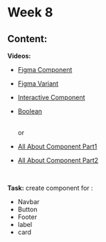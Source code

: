# Week 8

## Content:

 

 **Videos:**
 
 - [Figma Component](https://www.youtube.com/watch?v=j55a1IFda3A&list=PLjzhiGLyugKynpBi7v2AWMCJgTrRI6Ne-&index=7)
  
- [Figma Variant](https://www.youtube.com/watch?v=eMgnfFHYTV8&list=PLjzhiGLyugKynpBi7v2AWMCJgTrRI6Ne-&index=8) 
- [Interactive Component](https://www.youtube.com/watch?v=otkYZD3VJ4E&list=PLjzhiGLyugKynpBi7v2AWMCJgTrRI6Ne-&index=9) 
- [Boolean](https://www.youtube.com/watch?v=0_NRDUjnoPA&list=PLjzhiGLyugKynpBi7v2AWMCJgTrRI6Ne-&index=12)
  
  <br>or<br>
- [All About Component Part1](https://www.youtube.com/watch?v=WjmQWB06ao8&list=PLjzhiGLyugKynpBi7v2AWMCJgTrRI6Ne-&index=14)
- [All About Component Part2](https://www.youtube.com/watch?v=WjmQWB06ao8&list=PLjzhiGLyugKynpBi7v2AWMCJgTrRI6Ne-&index=14)
 <br>


 **Task:**
 create component for :
- Navbar
- Button
- Footer 
- label 
- card 

<br>

    
